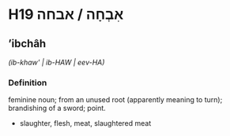 # H19 אִבְחָה / אבחה

## ʼibchâh

_(ib-khaw' | ib-HAW | eev-HA)_

### Definition

feminine noun; from an unused root (apparently meaning to turn); brandishing of a sword; point.

- slaughter, flesh, meat, slaughtered meat
